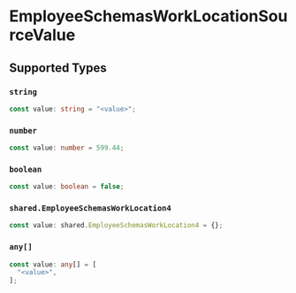 # EmployeeSchemasWorkLocationSourceValue


## Supported Types

### `string`

```typescript
const value: string = "<value>";
```

### `number`

```typescript
const value: number = 599.44;
```

### `boolean`

```typescript
const value: boolean = false;
```

### `shared.EmployeeSchemasWorkLocation4`

```typescript
const value: shared.EmployeeSchemasWorkLocation4 = {};
```

### `any[]`

```typescript
const value: any[] = [
  "<value>",
];
```

